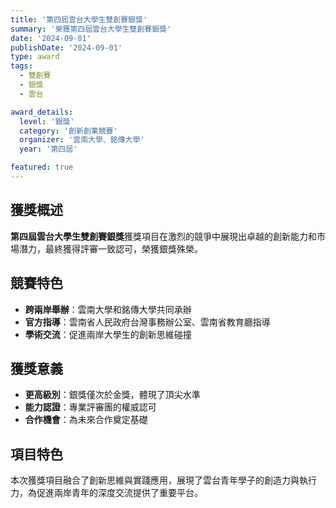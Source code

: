 ```yaml
---
title: '第四屆雲台大學生雙創賽銀獎'
summary: '榮獲第四屆雲台大學生雙創賽銀獎'
date: '2024-09-01'
publishDate: '2024-09-01'
type: award
tags:
  - 雙創賽
  - 銀獎
  - 雲台

award_details:
  level: '銀獎'
  category: '創新創業競賽'
  organizer: '雲南大學、銘傳大學'
  year: '第四屆'

featured: true
---
```


## 獲獎概述

**第四屆雲台大學生雙創賽銀獎**獲獎項目在激烈的競爭中展現出卓越的創新能力和市場潛力，最終獲得評審一致認可，榮獲銀獎殊榮。

## 競賽特色

- **跨兩岸舉辦**：雲南大學和銘傳大學共同承辦
- **官方指導**：雲南省人民政府台灣事務辦公室、雲南省教育廳指導
- **學術交流**：促進兩岸大學生的創新思維碰撞

## 獲獎意義

- **更高級別**：銀獎僅次於金獎，體現了頂尖水準
- **能力認證**：專業評審團的權威認可
- **合作機會**：為未來合作奠定基礎

## 項目特色

本次獲獎項目融合了創新思維與實踐應用，展現了雲台青年學子的創造力與執行力，為促進兩岸青年的深度交流提供了重要平台。